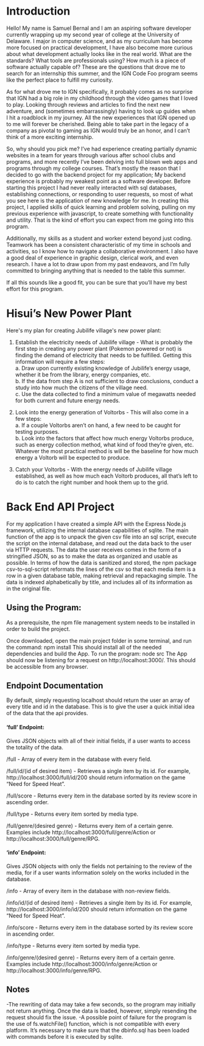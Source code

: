 # Introduction
Hello! My name is Samuel Bernal and I am an aspiring software developer currently wrapping up my second year of college at the University of Delaware. I major in computer science, and as my curriculum has become more focused on practical development, I have also become more curious about what development actually looks like in the real world. What are the standards? What tools are professionals using? How much is a piece of software actually capable of? These are the questions that drove me to search for an internship this summer, and the IGN Code Foo program seems like the perfect place to fulfill my curiosity.

As for what drove me to IGN specifically, it probably comes as no surprise that IGN had a big role in my childhood through the video games that I loved to play. Looking through reviews and articles to find the next new adventure, and (sometimes embarrassingly) having to look up guides when I hit a roadblock in my journey. All the new experiences that IGN opened up to me will forever be cherished. Being able to take part in the legacy of a company as pivotal to gaming as IGN would truly be an honor, and I can’t think of a more exciting internship.

So, why should you pick me? I’ve had experience creating partially dynamic websites in a team for years through various after school clubs and programs, and more recently I’ve been delving into full blown web apps and programs through my college courses. That’s mostly the reason that I decided to go with the backend project for my application; My backend experience is probably my weakest point as a software developer. Before starting this project I had never really interacted with sql databases, establishing connections, or responding to user requests, so most of what you see here is the application of new knowledge for me. In creating this project, I applied skills of quick learning and problem solving, pulling on my previous experience with javascript, to create something with functionality and utility. That is the kind of effort you can expect from me going into this program.

Additionally, my skills as a student and worker extend beyond just coding. Teamwork has been a consistent characteristic of my time in schools and activities, so I know how to navigate a collaborative environment. I also have a good deal of experience in graphic design, clerical work, and even research. I have a lot to draw upon from my past endeavors, and I’m fully committed to bringing anything that is needed to the table this summer. 

If all this sounds like a good fit, you can be sure that you’ll have my best effort for this program.

# Hisui’s New Power Plant
Here's my plan for creating Jubilife village's new power plant:
1. Establish the electricity needs of Jubilife village - What is probably the first step in creating any power plant (Pokemon powered or not) is finding the demand of electricity that needs to be fulfilled. Getting this information will require a few steps:<br>
    a. Draw upon currently existing knowledge of Jubilife’s energy usage, whether it be from the library, energy companies, etc.<br>
    b. If the data from step A is not sufficient to draw conclusions, conduct a study into how much the citizens of the village need.<br>
    c. Use the data collected to find a minimum value of megawatts needed for both current and future energy needs.

2. Look into the energy generation of Voltorbs - This will also come in a few steps:<br>
    a. If a couple Voltorbs aren’t on hand, a few need to be caught for testing purposes.<br>
    b. Look into the factors that affect how much energy Voltorbs produce, such as energy collection method, what kind of food they’re given, etc. Whatever the most practical method is will be the baseline for how much energy a Voltorb will be expected to produce.

3. Catch your Voltorbs - With the energy needs of Jubilife village established, as well as how much each Voltorb produces, all that’s left to do is to catch the right number and hook them up to the grid.

# Back End API Project
For my application I have created a simple API with the Express Node.js framework, utilizing the internal database capabilities of sqlite. The main function of the app is to unpack the given csv file into an sql script, execute the script on the internal database, and read out the data back to the user via HTTP requests. The data the user receives comes in the form of a stringified JSON, so as to make the data as organized and usable as possible. In terms of how the data is sanitized and stored, the npm package csv-to-sql-script reformats the lines of the csv so that each media item is a row in a given database table, making retrieval and repackaging simple. The data is indexed alphabetically by title, and includes all of its information as in the original file.

## Using the Program:
As a prerequisite, the npm file management system needs to be installed in order to build the project.

Once downloaded, open the main project folder in some terminal, and run the command:
npm install
This should install all of the needed dependencies and build the App. To run the program:
		node src
The App should now be listening for a request on http://localhost:3000/. This should be accessible from any browser.


## Endpoint Documentation
By default, simply requesting localhost should return the user an array of every title and id in the database. This is to give the user a quick initial idea of the data that the api provides.

#### ‘full’ Endpoint:
Gives JSON objects with all of their initial fields, if a user wants to access the totality of the data.

/full - Array of every item in the database with every field.

/full/id/(id of desired item) - Retrieves a single item by its id. For example, http://localhost:3000/full/id/200 should return information on the game “Need for Speed Heat”.

/full/score - Returns every item in the database sorted by its review score in ascending order.

/full/type - Returns every item sorted by media type.

/full/genre/(desired genre) - Returns every item of a certain genre. Examples include http://localhost:3000/full/genre/Action or http://localhost:3000/full/genre/RPG.

#### ‘info’ Endpoint:
Gives JSON objects with only the fields not pertaining to the review of the media, for if a user wants information solely on the works included in the database.

/info - Array of every item in the database with non-review fields.

/info/id/(id of desired item) - Retrieves a single item by its id. For example, http://localhost:3000/info/id/200 should return information on the game “Need for Speed Heat”.

/info/score - Returns every item in the database sorted by its review score in ascending order.

/info/type - Returns every item sorted by media type.

/info/genre/(desired genre) - Returns every item of a certain genre. Examples include http://localhost:3000/info/genre/Action or http://localhost:3000/info/genre/RPG.

## Notes
-The rewriting of data may take a few seconds, so the program may initially not return anything. Once the data is loaded, however, simply resending the request should fix the issue.
-A possible point of failure for the program is the use of fs.watchFile() function, which is not compatible with every platform. It’s necessary to make sure that the dbinfo.sql has been loaded with commands before it is executed by sqlite.
